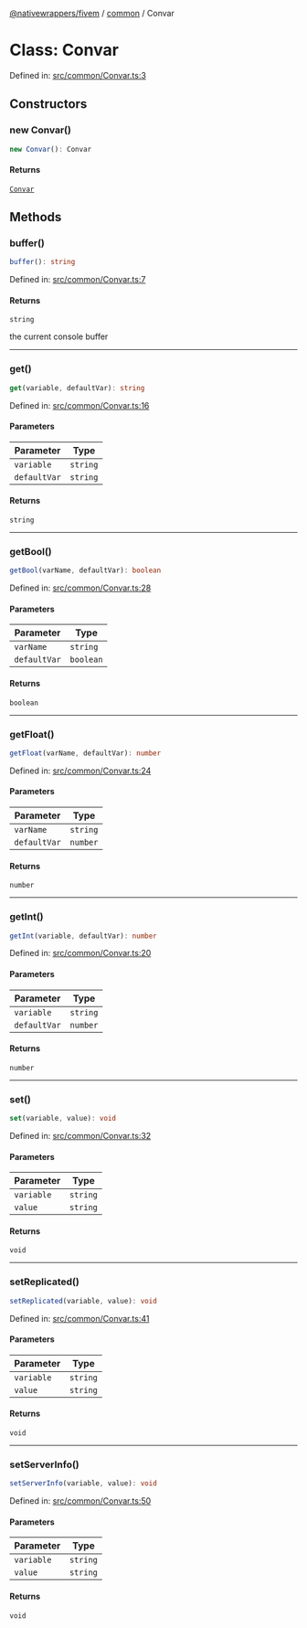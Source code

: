 [@nativewrappers/fivem](../../README.md) / [common](../README.md) / Convar

# Class: Convar

Defined in: [src/common/Convar.ts:3](https://github.com/nativewrappers/fivem/blob/b9a4f02a0f902a29cccc3c350b3c8379abeb4a1b/src/common/Convar.ts#L3)

## Constructors

### new Convar()

```ts
new Convar(): Convar
```

#### Returns

[`Convar`](Convar.md)

## Methods

### buffer()

```ts
buffer(): string
```

Defined in: [src/common/Convar.ts:7](https://github.com/nativewrappers/fivem/blob/b9a4f02a0f902a29cccc3c350b3c8379abeb4a1b/src/common/Convar.ts#L7)

#### Returns

`string`

the current console buffer

***

### get()

```ts
get(variable, defaultVar): string
```

Defined in: [src/common/Convar.ts:16](https://github.com/nativewrappers/fivem/blob/b9a4f02a0f902a29cccc3c350b3c8379abeb4a1b/src/common/Convar.ts#L16)

#### Parameters

| Parameter | Type |
| ------ | ------ |
| `variable` | `string` |
| `defaultVar` | `string` |

#### Returns

`string`

***

### getBool()

```ts
getBool(varName, defaultVar): boolean
```

Defined in: [src/common/Convar.ts:28](https://github.com/nativewrappers/fivem/blob/b9a4f02a0f902a29cccc3c350b3c8379abeb4a1b/src/common/Convar.ts#L28)

#### Parameters

| Parameter | Type |
| ------ | ------ |
| `varName` | `string` |
| `defaultVar` | `boolean` |

#### Returns

`boolean`

***

### getFloat()

```ts
getFloat(varName, defaultVar): number
```

Defined in: [src/common/Convar.ts:24](https://github.com/nativewrappers/fivem/blob/b9a4f02a0f902a29cccc3c350b3c8379abeb4a1b/src/common/Convar.ts#L24)

#### Parameters

| Parameter | Type |
| ------ | ------ |
| `varName` | `string` |
| `defaultVar` | `number` |

#### Returns

`number`

***

### getInt()

```ts
getInt(variable, defaultVar): number
```

Defined in: [src/common/Convar.ts:20](https://github.com/nativewrappers/fivem/blob/b9a4f02a0f902a29cccc3c350b3c8379abeb4a1b/src/common/Convar.ts#L20)

#### Parameters

| Parameter | Type |
| ------ | ------ |
| `variable` | `string` |
| `defaultVar` | `number` |

#### Returns

`number`

***

### set()

```ts
set(variable, value): void
```

Defined in: [src/common/Convar.ts:32](https://github.com/nativewrappers/fivem/blob/b9a4f02a0f902a29cccc3c350b3c8379abeb4a1b/src/common/Convar.ts#L32)

#### Parameters

| Parameter | Type |
| ------ | ------ |
| `variable` | `string` |
| `value` | `string` |

#### Returns

`void`

***

### setReplicated()

```ts
setReplicated(variable, value): void
```

Defined in: [src/common/Convar.ts:41](https://github.com/nativewrappers/fivem/blob/b9a4f02a0f902a29cccc3c350b3c8379abeb4a1b/src/common/Convar.ts#L41)

#### Parameters

| Parameter | Type |
| ------ | ------ |
| `variable` | `string` |
| `value` | `string` |

#### Returns

`void`

***

### setServerInfo()

```ts
setServerInfo(variable, value): void
```

Defined in: [src/common/Convar.ts:50](https://github.com/nativewrappers/fivem/blob/b9a4f02a0f902a29cccc3c350b3c8379abeb4a1b/src/common/Convar.ts#L50)

#### Parameters

| Parameter | Type |
| ------ | ------ |
| `variable` | `string` |
| `value` | `string` |

#### Returns

`void`
